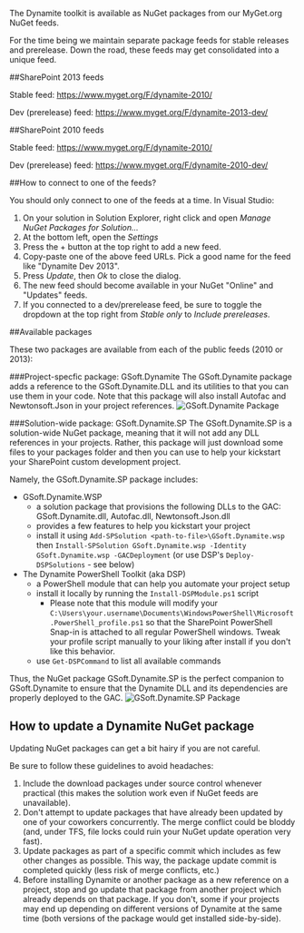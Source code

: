 The Dynamite toolkit is available as NuGet packages from our MyGet.org NuGet feeds. 

For the time being we maintain separate package feeds for stable releases and prerelease. Down the road, these feeds may get consolidated into a unique feed.

##SharePoint 2013 feeds

Stable feed: https://www.myget.org/F/dynamite-2010/

Dev (prerelease) feed: https://www.myget.org/F/dynamite-2013-dev/

##SharePoint 2010 feeds

Stable feed: https://www.myget.org/F/dynamite-2010/

Dev (prerelease) feed: https://www.myget.org/F/dynamite-2010-dev/

##How to connect to one of the feeds?

You should only connect to one of the feeds at a time. In Visual Studio:

1. On your solution in Solution Explorer, right click and open *Manage NuGet Packages for Solution...*
2. At the bottom left, open the *Settings*
3. Press the + button at the top right to add a new feed.
4. Copy-paste one of the above feed URLs. Pick a good name for the feed like "Dynamite Dev 2013".
5. Press *Update*, then *Ok* to close the dialog.
6. The new feed should become available in your NuGet "Online" and "Updates" feeds.
7. If you connected to a dev/prerelease feed, be sure to toggle the dropdown at the top right from *Stable only* to *Include prereleases*.

##Available packages

These two packages are available from each of the public feeds (2010 or 2013):

###Project-specfic package: GSoft.Dynamite
The GSoft.Dynamite package adds a reference to the GSoft.Dynamite.DLL and its utilities to that you can use them in your code. Note that this package will also install Autofac and Newtonsoft.Json in your project references.
![GSoft.Dynamite Package](http://i.imgur.com/5qcWXpl.png)

###Solution-wide package: GSoft.Dynamite.SP
The GSoft.Dynamite.SP is a solution-wide NuGet package, meaning that it will not add any DLL references in your projects. Rather, this package will just download some files to your packages folder and then you can use to help your kickstart your SharePoint custom development project.

Namely, the GSoft.Dynamite.SP package includes:
* GSoft.Dynamite.WSP
    * a solution package that provisions the following DLLs to the GAC: GSoft.Dynamite.dll, Autofac.dll, Newtonsoft.Json.dll
    * provides a few features to help you kickstart your project
    * install it using ```Add-SPSolution <path-to-file>\GSoft.Dynamite.wsp``` then ```Install-SPSolution GSoft.Dynamite.wsp -Identity GSoft.Dynamite.wsp -GACDeployment``` (or use DSP's ```Deploy-DSPSolutions``` - see below)
* The Dynamite PowerShell Toolkit (aka DSP)
    * a PowerShell module that can help you automate your project setup
    * install it locally by running the ```Install-DSPModule.ps1``` script
        * Please note that this module will modify your ```C:\Users\your.username\Documents\WindowsPowerShell\Microsoft.PowerShell_profile.ps1``` so that the SharePoint PowerShell Snap-in is attached to all regular PowerShell windows. Tweak your profile script manually to your liking after install if you don't like this behavior.
    * use ```Get-DSPCommand``` to list all available commands

Thus, the NuGet package GSoft.Dynamite.SP is the perfect companion to GSoft.Dynamite to ensure that the Dynamite DLL and its dependencies are properly deployed to the GAC.
![GSoft.Dynamite.SP Package](http://i.imgur.com/dxcbsXW.png)

## How to update a Dynamite NuGet package
Updating NuGet packages can get a bit hairy if you are not careful.

Be sure to follow these guidelines to avoid headaches:

1. Include the download packages under source control whenever practical (this makes the solution work even if NuGet feeds are unavailable).
2. Don't attempt to update packages that have already been updated by one of your coworkers concurrently. The merge conflict could be bloddy (and, under TFS, file locks could ruin your NuGet update operation very fast). 
3. Update packages as part of a specific commit which includes as few other changes as possible. This way, the package update commit is completed quickly (less risk of merge conflicts, etc.)
4. Before installing Dynamite or another package as a new reference on a project, stop and go update that package from another project which already depends on that package. If you don't, some if your projects may end up depending on different versions of Dynamite at the same time (both versions of the package would get installed side-by-side).

